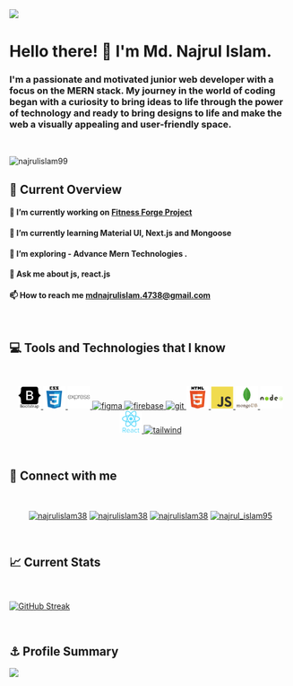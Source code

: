 <a href="https://www.facebook.com/najrulislam38">
   <img src="https://i.ibb.co/rsL84yQ/git-banner.png" />
</a>
<br />

<h1>Hello there! 👋 I'm Md. Najrul Islam. </h1>
<h3 >I'm a passionate and motivated junior web developer with a focus on the MERN stack. My journey in the world of coding began with a curiosity to bring ideas to life through the power of technology and ready to bring designs to life and make the web a visually appealing and user-friendly space.</h3>
<br />

<p align="left"> <img src="https://komarev.com/ghpvc/?username=najrulislam99&label=Profile%20views&color=0e75b6&style=flat" alt="najrulislam99" /> </p>

## :eyes: Current Overview

#### 🔭 I’m currently working on [Fitness Forge Project](https://github.com/najrulislam38/fitness-forge-client)

#### 🌱 I’m currently learning **Material UI, Next.js and Mongoose**

#### 🌱 I’m exploring - Advance Mern Technologies .

#### 💬 Ask me about **js, react.js**

#### 📫 How to reach me **mdnajrulislam.4738@gmail.com**

<br/>

## :computer: Tools and Technologies that I know

<br />

<p align="center"> <a href="https://getbootstrap.com" target="_blank" rel="noreferrer"> <img src="https://raw.githubusercontent.com/devicons/devicon/master/icons/bootstrap/bootstrap-plain-wordmark.svg" alt="bootstrap" width="40" height="40"/> </a> <a href="https://www.w3schools.com/css/" target="_blank" rel="noreferrer"> <img src="https://raw.githubusercontent.com/devicons/devicon/master/icons/css3/css3-original-wordmark.svg" alt="css3" width="40" height="40"/> </a> <a href="https://expressjs.com" target="_blank" rel="noreferrer"> <img src="https://raw.githubusercontent.com/devicons/devicon/master/icons/express/express-original-wordmark.svg" alt="express" width="40" height="40"/> </a> <a href="https://www.figma.com/" target="_blank" rel="noreferrer"> <img src="https://www.vectorlogo.zone/logos/figma/figma-icon.svg" alt="figma" width="40" height="40"/> </a> <a href="https://firebase.google.com/" target="_blank" rel="noreferrer"> <img src="https://www.vectorlogo.zone/logos/firebase/firebase-icon.svg" alt="firebase" width="40" height="40"/> </a> <a href="https://git-scm.com/" target="_blank" rel="noreferrer"> <img src="https://www.vectorlogo.zone/logos/git-scm/git-scm-icon.svg" alt="git" width="40" height="40"/> </a> <a href="https://www.w3.org/html/" target="_blank" rel="noreferrer"> <img src="https://raw.githubusercontent.com/devicons/devicon/master/icons/html5/html5-original-wordmark.svg" alt="html5" width="40" height="40"/> </a> <a href="https://developer.mozilla.org/en-US/docs/Web/JavaScript" target="_blank" rel="noreferrer"> <img src="https://raw.githubusercontent.com/devicons/devicon/master/icons/javascript/javascript-original.svg" alt="javascript" width="40" height="40"/> </a> <a href="https://www.mongodb.com/" target="_blank" rel="noreferrer"> <img src="https://raw.githubusercontent.com/devicons/devicon/master/icons/mongodb/mongodb-original-wordmark.svg" alt="mongodb" width="40" height="40"/> </a> <a href="https://nodejs.org" target="_blank" rel="noreferrer"> <img src="https://raw.githubusercontent.com/devicons/devicon/master/icons/nodejs/nodejs-original-wordmark.svg" alt="nodejs" width="40" height="40"/> </a> <a href="https://reactjs.org/" target="_blank" rel="noreferrer"> <img src="https://raw.githubusercontent.com/devicons/devicon/master/icons/react/react-original-wordmark.svg" alt="react" width="40" height="40"/> </a> <a href="https://tailwindcss.com/" target="_blank" rel="noreferrer"> <img src="https://www.vectorlogo.zone/logos/tailwindcss/tailwindcss-icon.svg" alt="tailwind" width="40" height="40"/> </a> </p> <br/>

## 🔂 Connect with me

<br />

<p align="center">
<a href="https://twitter.com/najrulislam38" target="blank"><img align="center" src="https://raw.githubusercontent.com/rahuldkjain/github-profile-readme-generator/master/src/images/icons/Social/twitter.svg" alt="najrulislam38" height="30" width="40" /></a>
<a href="https://linkedin.com/in/najrulislam38" target="blank"><img align="center" src="https://raw.githubusercontent.com/rahuldkjain/github-profile-readme-generator/master/src/images/icons/Social/linked-in-alt.svg" alt="najrulislam38" height="30" width="40" /></a>
<a href="https://fb.com/najrulislam38" target="blank"><img align="center" src="https://raw.githubusercontent.com/rahuldkjain/github-profile-readme-generator/master/src/images/icons/Social/facebook.svg" alt="najrulislam38" height="30" width="40" /></a>
<a href="https://instagram.com/najrul_islam95" target="blank"><img align="center" src="https://raw.githubusercontent.com/rahuldkjain/github-profile-readme-generator/master/src/images/icons/Social/instagram.svg" alt="najrul_islam95" height="30" width="40" /></a>
</p> <br/>

## :chart_with_upwards_trend: Current Stats

<br />

[![GitHub Streak](https://github-readme-streak-stats.herokuapp.com?user=najrulislam38&theme=highcontrast)](https://git.io/streak-stats)

<br/>

## ⚓ Profile Summary

![](http://github-profile-summary-cards.vercel.app/api/cards/profile-details?username=najrulislam38&theme=ayu_mirage)
